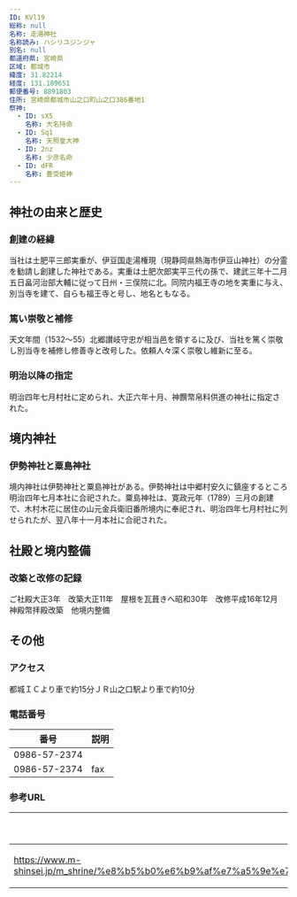 ```yaml
---
ID: KVl19
総称: null
名称: 走湯神社
名称読み: ハシリユジンジャ
別名: null
都道府県: 宮崎県
区域: 都城市
緯度: 31.82214
経度: 131.189651
郵便番号: 8891803
住所: 宮崎県都城市山之口町山之口386番地1
祭神:
  - ID: sX5
    名称: 大名持命
  - ID: Sq1
    名称: 天照皇大神
  - ID: 2nz
    名称: 少彦名命
  - ID: dFR
    名称: 豊受姫神
---
```


## 神社の由来と歴史

### 創建の経緯

当社は土肥平三郎実重が、伊豆国走湯権現（現静岡県熱海市伊豆山神社）の分霊を勧請し創建した神社である。実重は土肥次郎実平三代の孫で、建武三年十二月五日畠河治部大輔に従って日州・三俣院に北。同院内福王寺の地を実重に与え、別当寺を建て、自らも福王寺と号し、地名ともなる。

### 篤い崇敬と補修

天文年間（1532～55）北郷讃岐守忠が相当邑を領するに及び、当社を篤く崇敬し別当寺を補修し修善寺と改号した。依頼人々深く崇敬し維新に至る。

### 明治以降の指定

明治四年七月村社に定められ、大正六年十月、神饌幣帛料供進の神社に指定された。

## 境内神社

### 伊勢神社と粟島神社

境内神社は伊勢神社と粟島神社がある。伊勢神社は中郷村安久に鎮座するところ明治四年七月本社に合祀された。粟島神社は、寛政元年（1789）三月の創建で、木村木花に居住の山元金兵衛旧番所境内に奉祀され、明治四年七月村社に列せられたが、翌八年十一月本社に合祀された。

## 社殿と境内整備

### 改築と改修の記録

ご社殿大正3年　改築大正11年　屋根を瓦葺きへ昭和30年　改修平成16年12月　神殿幣拝殿改築　他境内整備

## その他

### アクセス

都城ＩＣより車で約15分ＪＲ山之口駅より車で約10分

### 電話番号

| 番号         | 説明 |
| ------------ | ---- |
| 0986-57-2374 |      |
| 0986-57-2374 | fax  |

### 参考URL

| URL                                                                                                                                                               | 説明   |
| ----------------------------------------------------------------------------------------------------------------------------------------------------------------- | ------ |
| https://www.m-shinsei.jp/m_shrine/%e8%b5%b0%e6%b9%af%e7%a5%9e%e7%a4%be%ef%bc%88%e3%81%af%e3%81%97%e3%82%8a%e3%82%86%e3%81%98%e3%82%93%e3%81%98%e3%82%83%ef%bc%89/ | 神社庁 |
